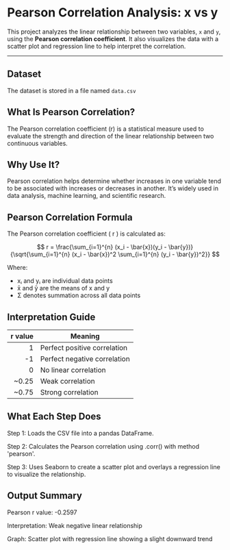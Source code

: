 # Pearson Correlation Analysis: x vs y

This project analyzes the linear relationship between two variables, `x` and `y`, using the **Pearson correlation coefficient**. It also visualizes the data with a scatter plot and regression line to help interpret the correlation.

---

## Dataset

The dataset is stored in a file named `data.csv` 


## What Is Pearson Correlation?
The Pearson correlation coefficient (r) is a statistical measure used to evaluate the strength and direction of the linear relationship between two continuous variables.

## Why Use It?
Pearson correlation helps determine whether increases in one variable tend to be associated with increases or decreases in another. It’s widely used in data analysis, machine learning, and scientific research.

## Pearson Correlation Formula

The Pearson correlation coefficient \( r \) is calculated as:

$$
r = \frac{\sum_{i=1}^{n} (x_i - \bar{x})(y_i - \bar{y})}
{\sqrt{\sum_{i=1}^{n} (x_i - \bar{x})^2 \sum_{i=1}^{n} (y_i - \bar{y})^2}}
$$

Where:
- xᵢ and yᵢ are individual data points
- x̄ and ȳ are the means of x and y
- Σ denotes summation across all data points

## Interpretation Guide

| r value | Meaning                      |
|--------:|------------------------------|
|   1     | Perfect positive correlation |
|  -1     | Perfect negative correlation |
|   0     | No linear correlation        |
| ~0.25   | Weak correlation             |
| ~0.75   | Strong correlation           |


## What Each Step Does
Step 1: Loads the CSV file into a pandas DataFrame.

Step 2: Calculates the Pearson correlation using .corr() with method 'pearson'.

Step 3: Uses Seaborn to create a scatter plot and overlays a regression line to visualize the relationship.



## Output Summary
Pearson r value: -0.2597

Interpretation: Weak negative linear relationship

Graph: Scatter plot with regression line showing a slight downward trend